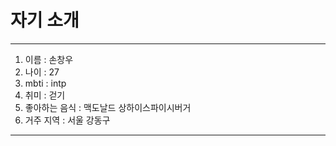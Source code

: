 # 자기 소개
--- 
1. 이름 : 손창우
2. 나이 : 27
3. mbti : intp
4. 취미 : 걷기
5. 좋아하는 음식 : 맥도날드 상하이스파이시버거
6. 거주 지역 : 서울 강동구
---